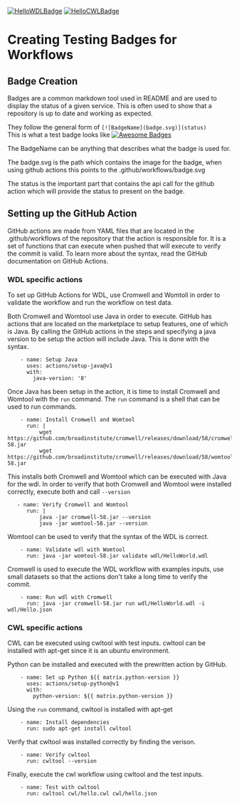 [![HelloWDLBadge][hello-WDL-badge]][hello]
[![HelloCWLBadge][hello-CWL-badge]][hello]

[hello-WDL-badge]: https://github.com/nolwarre/WDL-CI-actions/actions/workflows/wdl.yml/badge.svg
[hello]: https://github.com/nolwarre/WDL-CI-actions/actions?query=workflow%3AHelloWorldWDL

[hello-CWL-badge]: https://github.com/nolwarre/WDL-CI-actions/actions/workflows/cwl.yml/badge.svg
[hello]: https://github.com/nolwarre/WDL-CI-actions/actions?query=workflow%3AHelloWorldCWL
# Creating Testing Badges for Workflows
## Badge Creation
Badges are a common markdown tool used in README and are used to display the status of a given service. This is often used to show that a repository is up to date and working as expected.

They follow the general form of `[![BadgeName](badge.svg)](status)` \
This is what a test badge looks like [![Awesome Badges](https://img.shields.io/badge/badges-awesome-green.svg)](https://github.com/Naereen/badges) 

The BadgeName can be anything that describes what the badge is used for.

The badge.svg is the path which contains the image for the badge, when using github actions this points to the .github/workflows/badge.svg

The status is the important part that contains the api call for the github action which will provide the status to present on the badge.


## Setting up the GitHub Action

GitHub actions are made from YAML files that are located in the .github/workflows of the repository that the action is responsible for. It is a set of functions that can execute when pushed that will execute to verify the commit is valid. To learn more about the syntax, read the GitHub documentation on GitHub Actions.

### WDL specific actions
To set up GitHub Actions for WDL, use Cromwell and Womtoll in order to validate the workflow and run the workflow on test data.

Both Cromwell and Womtool use Java in order to execute. GitHub has actions that are located on the marketplace to setup features, one of which is Java.
By calling the GitHub actions in the steps and specifying a java version to be setup the action will include Java. This is done with the syntax.
```   
    - name: Setup Java
      uses: actions/setup-java@v1
      with:
        java-version: '8'
```
Once Java has been setup in the action, it is time to install Cromwell and Womtool with the `run` command.
The `run` command is a shell that can be used to run commands.
```
    - name: Install Cromwell and Womtool
      run: |
          wget https://github.com/broadinstitute/cromwell/releases/download/58/cromwell-58.jar
          wget https://github.com/broadinstitute/cromwell/releases/download/58/womtool-58.jar
```
This installs both Cromwell and Womtool which can be executed with Java for the wdl. In order to verify that both Cromwell and Womtool were installed correctly, execute both and call `--version`
```
   - name: Verify Cromwell and Womtool
      run: |
          java -jar cromwell-58.jar --version
          java -jar womtool-58.jar --version
```
Womtool can be used to verify that the syntax of the WDL is correct.
```
    - name: Validate wdl with Womtool
      run: java -jar womtool-58.jar validate wdl/HelloWorld.wdl
```
Cromwell is used to execute the WDL workflow with examples inputs, use small datasets so that the actions don't take a long time to verify the commit.
```
    - name: Run wdl with Cromwell
      run: java -jar cromwell-58.jar run wdl/HelloWorld.wdl -i wdl/Hello.json
```

### CWL specific actions
CWL can be executed using cwltool with test inputs. cwltool can be installed with apt-get since it is an ubuntu environment.

Python can be installed and executed with the prewritten action by GitHub.
```
    - name: Set up Python ${{ matrix.python-version }}
      uses: actions/setup-python@v1
      with:
        python-version: ${{ matrix.python-version }}
```
Using the `run` command, cwltool is installed with apt-get
```
    - name: Install dependencies
      run: sudo apt-get install cwltool
```
Verify that cwltool was installed correctly by finding the verison.
```
    - name: Verify cwltool
      run: cwltool --version
```
Finally, execute the cwl workflow using cwltool and the test inputs.
```
    - name: Test with cwltool
      run: cwltool cwl/hello.cwl cwl/hello.json
```
